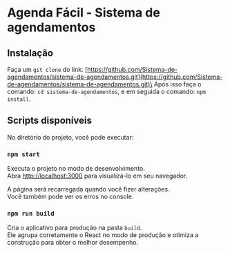 # Agenda Fácil - Sistema de agendamentos

## Instalação

Faça um `git clone` do link: [https://github.com/Sistema-de-agendamentos/sistema-de-agendamentos.git](https://github.com/Sistema-de-agendamentos/sistema-de-agendamentos.git)\
Após isso faça o comando: `cd sistema-de-agendamentos`, e em seguida o comando: `npm install`.

## Scripts disponíveis

No diretório do projeto, você pode executar:

### `npm start`

Executa o projeto no modo de desenvolvimento.\
Abra [http://localhost:3000](http://localhost:3000) para visualizá-lo em seu navegador.

A página será recarregada quando você fizer alterações.\
Você também pode ver os erros no console.

### `npm run build`

Cria o aplicativo para produção na pasta `build`.\
Ele agrupa corretamente o React no modo de produção e otimiza a construção para obter o melhor desempenho.
